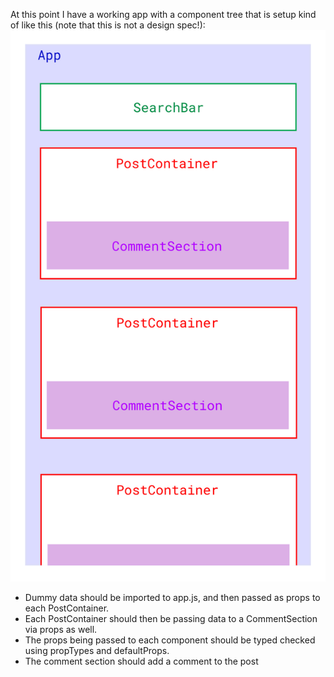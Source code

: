 At this point I have a working app with a component tree that is setup kind of like this (note that this is not a design spec!):
![alt text](https://raw.githubusercontent.com/novinary/Insta-Clone-React/novina-pun/instagram/src/images/InstaClone-componentStructure.jpg)
- Dummy data should be imported to app.js, and then passed as props to each PostContainer.
- Each PostContainer should then be passing data to a CommentSection via props as well.
- The props being passed to each component should be typed checked using propTypes and defaultProps.
- The comment section should add a comment to the post

